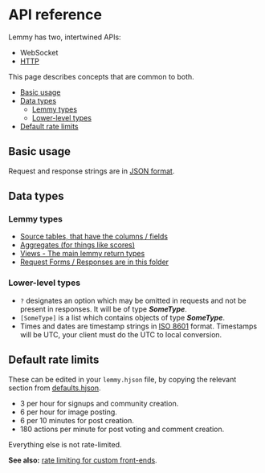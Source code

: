 # API reference

Lemmy has two, intertwined APIs:
- WebSocket [](Add_link)
- [HTTP](http_api.md)

This page describes concepts that are common to both.

<!-- toc -->

- [Basic usage](#basic-usage)
- [Data types](#data-types)
  * [Lemmy types](#lemmy-types)
  * [Lower-level types](#lower-level-types)
- [Default rate limits](#default-rate-limits)

<!-- tocstop -->

## Basic usage

Request and response strings are in [JSON format](https://www.json.org).

## Data types

### Lemmy types

- [Source tables, that have the columns / fields](https://github.com/LemmyNet/lemmy-js-client/blob/main/src/interfaces/source.ts)
- [Aggregates (for things like scores)](https://github.com/LemmyNet/lemmy-js-client/blob/main/src/interfaces/aggregates.ts)
- [Views - The main lemmy return types](https://github.com/LemmyNet/lemmy-js-client/blob/main/src/interfaces/views.ts)
- [Request Forms / Responses are in this folder](https://github.com/LemmyNet/lemmy-js-client/tree/main/src/interfaces/api)

### Lower-level types

- `?` designates an option which may be omitted in requests and not be present in responses. It will be of type ***SomeType***.
- `[SomeType]` is a list which contains objects of type ***SomeType***.
- Times and dates are timestamp strings in [ISO 8601](https://en.wikipedia.org/wiki/ISO_8601) format. Timestamps will be UTC, your client must do the UTC to local conversion.

## Default rate limits

These can be edited in your `lemmy.hjson` file, by copying the relevant section from [defaults.hjson](https://github.com/LemmyNet/lemmy/blob/main/config/defaults.hjson).

- 3 per hour for signups and community creation.
- 6 per hour for image posting.
- 6 per 10 minutes for post creation.
- 180 actions per minute for post voting and comment creation.

Everything else is not rate-limited.

**See also:** [rate limiting for custom front-ends](custom_frontend.md#rate-limiting).